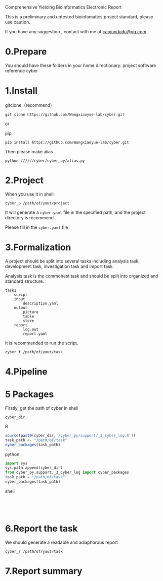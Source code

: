 Comprehensive Yielding Bioinformatics Electronic Report

This is a preliminary and untested bioinfomatics project standard, please use caution.

If you have any suggestion , contact with me at caojundudu@qq.com

# 0.Prepare

You should have these folders in your home directionary:
project
software
reference
cyber

# 1.Install

gitclone（recommend）

```shell
git clone https://github.com/Wangxiaoyue-lab/cyber.git
```

or

pip

```shell
pip install https://github.com/Wangxiaoyue-lab/cyber.git
```

Then please make alias

```shell
python //////cyber/cyber_py/alias.py
```

# 2.Project

When you use it in shell:

```shell
cyber_p /path/of/yout/project
```

It will generate a `cyber.yaml` file in the specified path, and the project directory is recommend .

Please fill in the `cyber.yaml` file

# 3.Formalization

A project should be split into several tasks including analysis task, development task, investigation task and import task.

Analysis task is the commonest task and should be split into organized and standard structure.

```shell
task1
	script
	input
		description.yaml
	output
		picture
		table
		store
	report
		log.out
		report.yaml
```

It is recommended to run the script.

```shell
cyber_f /path/of/yout/task
```

# 4.Pipeline


# 5 Packages

Firstly, get the path of cyber in shell

```shell
cyber_dir
```


R

```R
source(past0(cyber_dir,'/cyber_py/support/_2_cyber_log.R'))
task_path <- "/path/of/task"
cyber_packages(task_path)
```



python

```python
import sys
sys.path.append(cyber_dir)
from cyber_py.support._3_cyber_log import cyber_packages
task_path = "/path/of/task"
cyber_packages(task_path)
```


shell

```shell
 



```

# 6.Report the task

We  should generate a readable and adiaphorous report

```shell
cyber_r /path/of/yout/task
```

# 7.Report summary
